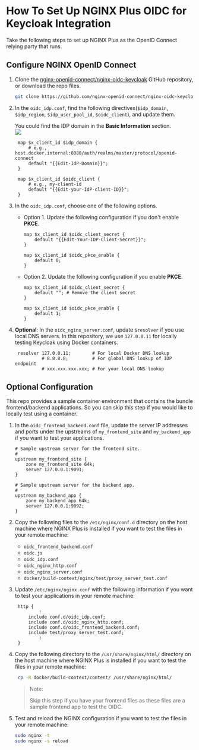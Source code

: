# How To Set Up NGINX Plus OIDC for Keycloak Integration

Take the following steps to set up NGINX Plus as the OpenID Connect relying party that runs.

## Configure NGINX OpenID Connect

1. Clone the [nginx-openid-connect/nginx-oidc-keycloak](https://github.com/nginx-openid-connect/nginx-oidc-keycloak/) GitHub repository, or download the repo files.

   ```bash
   git clone https://github.com/nginx-openid-connect/nginx-oidc-keycloak.git
   ```

2. In the `oidc_idp.conf`, find the following directives(`$idp_domain`, `$idp_region`, `$idp_user_pool_id`, `$oidc_client`), and update them.

   You could find the IDP domain in the **Basic Information** section.  
   ![](./img/basic-domain.png)

   ```nginx
    map $x_client_id $idp_domain {
        # e.g., host.docker.internal:8080/auth/realms/master/protocol/openid-connect
        default "{{Edit-IdP-Domain}}";
    }

    map $x_client_id $oidc_client {
        # e.g., my-client-id
        default "{{Edit-your-IdP-client-ID}}";
    }
   ```

3. In the `oidc_idp.conf`, choose one of the following options.

   - Option 1. Update the following configuration if you don't enable **PKCE**.

     ```nginx
     map $x_client_id $oidc_client_secret {
         default "{{Edit-Your-IDP-Client-Secret}}";
     }

     map $x_client_id $oidc_pkce_enable {
         default 0;
     }
     ```

   - Option 2. Update the following configuration if you enable **PKCE**.

     ```nginx
     map $x_client_id $oidc_client_secret {
         default ""; # Remove the client secret
     }

     map $x_client_id $oidc_pkce_enable {
         default 1;
     }
     ```

4. **Optional**: In the `oidc_nginx_server.conf`, update `$resolver` if you use local DNS servers. In this repository, we use `127.0.0.11` for locally testing Keycloak using Docker containers.

   ```nginx
    resolver 127.0.0.11;        # For local Docker DNS lookup
             # 8.8.8.8;         # For global DNS lookup of IDP endpoint
             # xxx.xxx.xxx.xxx; # For your local DNS lookup
   ```

## Optional Configuration

This repo provides a sample container environment that contains the bundle frontend/backend applications. So you can skip this step if you would like to locally test using a container.

1. In the `oidc_frontend_backend.conf` file, update the server IP addresses and ports under the upstreams of `my_frontend_site` and `my_backend_app` if you want to test your applications.

   ```nginx
   # Sample upstream server for the frontend site.
   #
   upstream my_frontend_site {
       zone my_frontend_site 64k;
       server 127.0.0.1:9091;
   }

   # Sample upstream server for the backend app.
   #
   upstream my_backend_app {
       zone my_backend_app 64k;
       server 127.0.0.1:9092;
   }
   ```

2. Copy the following files to the `/etc/nginx/conf.d` directory on the host machine where NGINX Plus is installed if you want to test the files in your remote machine:

   - `oidc_frontend_backend.conf`
   - `oidc.js`
   - `oidc_idp.conf`
   - `oidc_nginx_http.conf`
   - `oidc_nginx_server.conf`
   - `docker/build-context/nginx/test/proxy_server_test.conf`

3. Update `/etc/nginx/nginx.conf` with the following information if you want to test your applications in your remote machine:

   ```nginx
    http {
            :
        include conf.d/oidc_idp.conf;
        include conf.d/oidc_nginx_http.conf;
        include conf.d/oidc_frontend_backend.conf;
        include test/proxy_server_test.conf;
            :
    }
   ```

4. Copy the following directory to the `/usr/share/nginx/html/` directory on the host machine where NGINX Plus is installed if you want to test the files in your remote machine:

   ```bash
    cp -R docker/build-context/content/ /usr/share/nginx/html/
   ```

   > Note:
   >
   > Skip this step if you have your frontend files as these files are a sample frontend app to test the OIDC.

5. Test and reload the NGINX configuration if you want to test the files in your remote machine:

   ```bash
   sudo nginx -t
   sudo nginx -s reload
   ```
